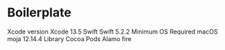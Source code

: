 # Boilerplate
Xcode version
Xcode 13.5
Swift
Swift 5.2.2
Minimum OS Required
macOS moja 12.14.4
Library
Cocoa Pods
Alamo fire

